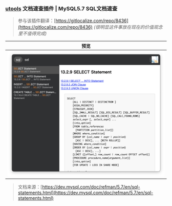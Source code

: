 ### [utools](https://u.tools) 文档速查插件 | MySQL5.7 SQL文档速查

> 参与该插件翻译：[https://gitlocalize.com/repo/8436](https://gitlocalize.com/repo/8436) 
_(很明显这件事放在现在的价值观念里不值得完成)_

|                            预览                             |
| :------------------------------------------------------: |
| ![Screenshot 1](image/screenshot-1.png) |


> 文档来源：[https://dev.mysql.com/doc/refman/5.7/en/sql-statements.html](https://dev.mysql.com/doc/refman/5.7/en/sql-statements.html)
